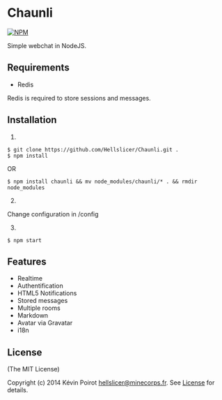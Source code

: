 Chaunli
=======
[![NPM](https://nodei.co/npm/chaunli.png?downloads=true)](https://nodei.co/npm/chaunli/)

Simple webchat in NodeJS.

## Requirements

* Redis

Redis is required to store sessions and messages.

## Installation

1.
```
$ git clone https://github.com/Hellslicer/Chaunli.git .
$ npm install
```
OR
```
$ npm install chaunli && mv node_modules/chaunli/* . && rmdir node_modules
```

2.
Change configuration in /config

3.
```
$ npm start
```

## Features

* Realtime
* Authentification
* HTML5 Notifications
* Stored messages
* Multiple rooms
* Markdown
* Avatar via Gravatar
* i18n

## License

(The MIT License)

Copyright (c) 2014 Kévin Poirot <hellslicer@minecorps.fr>. See [License](https://github.com/hellslicer/chaunli/blob/master/LICENSE) for details.
